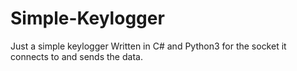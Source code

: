 # Simple-Keylogger
Just a simple keylogger Written in C# and Python3 for the socket it connects to and sends the data.
